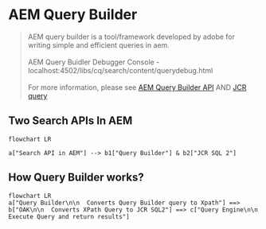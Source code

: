 # AEM Query Builder  

> AEM query builder is a tool/framework developed by adobe for writing simple and efficient queries in aem. <br><br>
> AEM Query Buidler Debugger Console - localhost:4502/libs/cq/search/content/querydebug.html <br><br>
> For more information, please see [AEM Query Builder API](https://experienceleague.adobe.com/docs/experience-manager-64/developing/platform/query-builder/querybuilder-api.html?lang=en) AND [JCR query](https://jackrabbit.apache.org/oak/docs/query/grammar-xpath.html)

## Two Search APIs  In AEM
```mermaid
flowchart LR

a["Search API in AEM"] --> b1["Query Builder"] & b2["JCR SQL 2"]
```

## How Query Builder works?
```mermaid
flowchart LR 
a["Query Builder\n\n  Converts Query Builder query to Xpath"] ==> b["OAK\n\n  Converts XPath Query to JCR SQL2"] ==> c["Query Engine\n\n  Execute Query and return results"]

```

